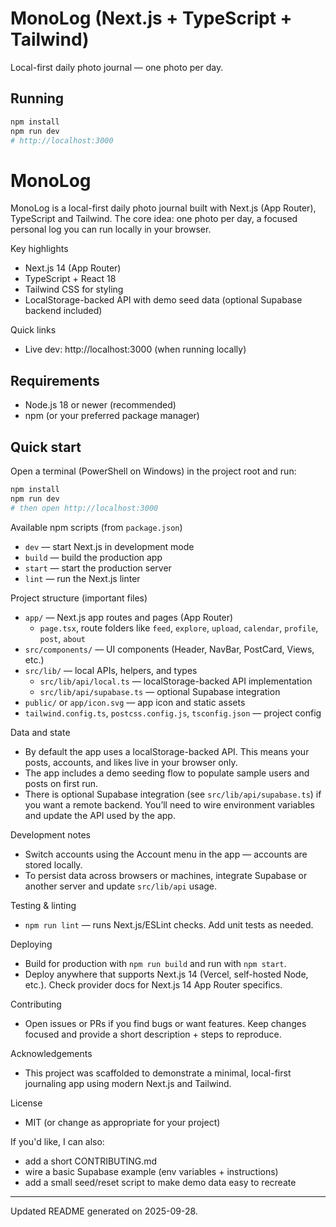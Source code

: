 # MonoLog (Next.js + TypeScript + Tailwind)

Local-first daily photo journal — one photo per day.


## Running

```bash
npm install
npm run dev
# http://localhost:3000
```
# MonoLog

MonoLog is a local-first daily photo journal built with Next.js (App Router), TypeScript and Tailwind.
The core idea: one photo per day, a focused personal log you can run locally in your browser.

Key highlights
- Next.js 14 (App Router)
- TypeScript + React 18
- Tailwind CSS for styling
- LocalStorage-backed API with demo seed data (optional Supabase backend included)

Quick links
- Live dev: http://localhost:3000 (when running locally)

## Requirements
- Node.js 18 or newer (recommended)
- npm (or your preferred package manager)

## Quick start
Open a terminal (PowerShell on Windows) in the project root and run:

```powershell
npm install
npm run dev
# then open http://localhost:3000
```

Available npm scripts (from `package.json`)
- `dev` — start Next.js in development mode
- `build` — build the production app
- `start` — start the production server
- `lint` — run the Next.js linter

Project structure (important files)
- `app/` — Next.js app routes and pages (App Router)
	- `page.tsx`, route folders like `feed`, `explore`, `upload`, `calendar`, `profile`, `post`, `about`
- `src/components/` — UI components (Header, NavBar, PostCard, Views, etc.)
- `src/lib/` — local APIs, helpers, and types
	- `src/lib/api/local.ts` — localStorage-backed API implementation
	- `src/lib/api/supabase.ts` — optional Supabase integration
- `public/` or `app/icon.svg` — app icon and static assets
- `tailwind.config.ts`, `postcss.config.js`, `tsconfig.json` — project config

Data and state
- By default the app uses a localStorage-backed API. This means your posts, accounts, and likes live in your browser only.
- The app includes a demo seeding flow to populate sample users and posts on first run.
- There is optional Supabase integration (see `src/lib/api/supabase.ts`) if you want a remote backend. You’ll need to wire environment variables and update the API used by the app.

Development notes
- Switch accounts using the Account menu in the app — accounts are stored locally.
- To persist data across browsers or machines, integrate Supabase or another server and update `src/lib/api` usage.

Testing & linting
- `npm run lint` — runs Next.js/ESLint checks. Add unit tests as needed.

Deploying
- Build for production with `npm run build` and run with `npm start`.
- Deploy anywhere that supports Next.js 14 (Vercel, self-hosted Node, etc.). Check provider docs for Next.js 14 App Router specifics.

Contributing
- Open issues or PRs if you find bugs or want features. Keep changes focused and provide a short description + steps to reproduce.

Acknowledgements
- This project was scaffolded to demonstrate a minimal, local-first journaling app using modern Next.js and Tailwind.

License
- MIT (or change as appropriate for your project)

If you'd like, I can also:
- add a short CONTRIBUTING.md
- wire a basic Supabase example (env variables + instructions)
- add a small seed/reset script to make demo data easy to recreate

---

Updated README generated on 2025-09-28.